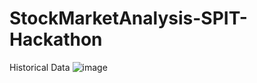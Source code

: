 # StockMarketAnalysis-SPIT-Hackathon

Historical Data
![image](https://user-images.githubusercontent.com/91753741/151678237-ebb248b6-1a10-44cb-bd1f-f58bceba6d53.png)
